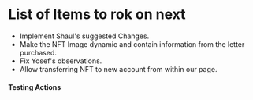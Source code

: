 # List of Items to rok on next

- Implement Shaul's suggested Changes.
- Make the NFT Image dynamic and contain information from the letter purchased.
- Fix Yosef's observations.
- Allow transferring NFT to new account from within our page.

#### Testing Actions